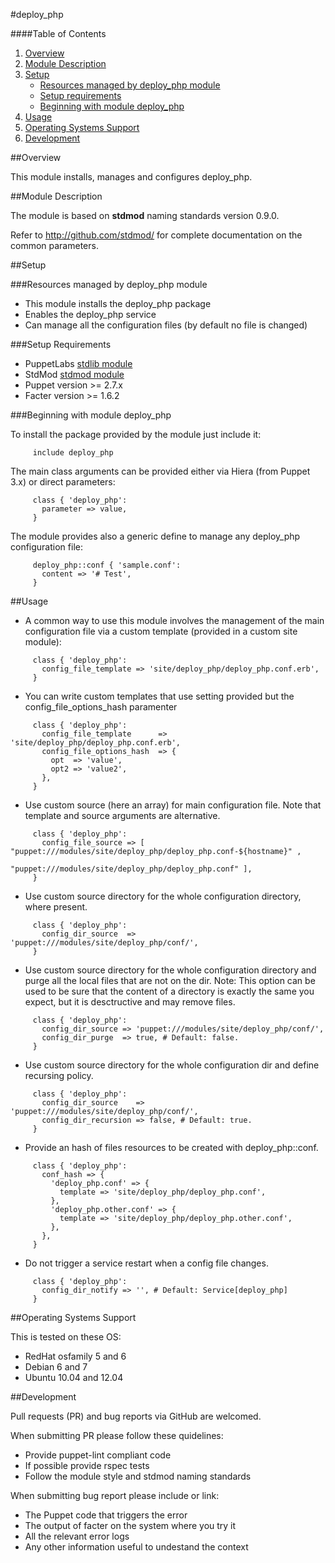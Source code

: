 #deploy_php

####Table of Contents

1. [Overview](#overview)
2. [Module Description](#module-description)
3. [Setup](#setup)
    * [Resources managed by deploy_php module](#resources-managed-by-deploy_php-module)
    * [Setup requirements](#setup-requirements)
    * [Beginning with module deploy_php](#beginning-with-module-deploy_php)
4. [Usage](#usage)
5. [Operating Systems Support](#operating-systems-support)
6. [Development](#development)

##Overview

This module installs, manages and configures deploy_php.

##Module Description

The module is based on **stdmod** naming standards version 0.9.0.

Refer to http://github.com/stdmod/ for complete documentation on the common parameters.

##Setup

###Resources managed by deploy_php module
* This module installs the deploy_php package
* Enables the deploy_php service
* Can manage all the configuration files (by default no file is changed)

###Setup Requirements
* PuppetLabs [stdlib module](https://github.com/puppetlabs/puppetlabs-stdlib)
* StdMod [stdmod module](https://github.com/stdmod/stdmod)
* Puppet version >= 2.7.x
* Facter version >= 1.6.2

###Beginning with module deploy_php

To install the package provided by the module just include it:

```puppet
     include deploy_php
```

The main class arguments can be provided either via Hiera (from Puppet 3.x) or direct parameters:

```puppet
     class { 'deploy_php':
       parameter => value,
     }
```

The module provides also a generic define to manage any deploy_php configuration file:

```puppet
     deploy_php::conf { 'sample.conf':
       content => '# Test',
     }
```

##Usage

* A common way to use this module involves the management of the main configuration file via a custom template (provided in a custom site module):

```puppet
     class { 'deploy_php':
       config_file_template => 'site/deploy_php/deploy_php.conf.erb',
     }
```

* You can write custom templates that use setting provided but the config_file_options_hash paramenter

```puppet
     class { 'deploy_php':
       config_file_template      => 'site/deploy_php/deploy_php.conf.erb',
       config_file_options_hash  => {
         opt  => 'value',
         opt2 => 'value2',
       },
     }
```

* Use custom source (here an array) for main configuration file. Note that template and source arguments are alternative.

```puppet
     class { 'deploy_php':
       config_file_source => [ "puppet:///modules/site/deploy_php/deploy_php.conf-${hostname}" ,
                               "puppet:///modules/site/deploy_php/deploy_php.conf" ],
     }
```

* Use custom source directory for the whole configuration directory, where present.

```puppet
     class { 'deploy_php':
       config_dir_source  => 'puppet:///modules/site/deploy_php/conf/',
     }
```

* Use custom source directory for the whole configuration directory and purge all the local files that are not on the dir.
  Note: This option can be used to be sure that the content of a directory is exactly the same you expect, but it is desctructive and may remove files.

```puppet
     class { 'deploy_php':
       config_dir_source => 'puppet:///modules/site/deploy_php/conf/',
       config_dir_purge  => true, # Default: false.
     }
```

* Use custom source directory for the whole configuration dir and define recursing policy.

```puppet
     class { 'deploy_php':
       config_dir_source    => 'puppet:///modules/site/deploy_php/conf/',
       config_dir_recursion => false, # Default: true.
     }
```

* Provide an hash of files resources to be created with deploy_php::conf.

```puppet
     class { 'deploy_php':
       conf_hash => {
         'deploy_php.conf' => {
           template => 'site/deploy_php/deploy_php.conf',
         },
         'deploy_php.other.conf' => {
           template => 'site/deploy_php/deploy_php.other.conf',
         },
       },
     }
```

* Do not trigger a service restart when a config file changes.

```puppet
     class { 'deploy_php':
       config_dir_notify => '', # Default: Service[deploy_php]
     }
```

##Operating Systems Support

This is tested on these OS:
- RedHat osfamily 5 and 6
- Debian 6 and 7
- Ubuntu 10.04 and 12.04

##Development

Pull requests (PR) and bug reports via GitHub are welcomed.

When submitting PR please follow these quidelines:
- Provide puppet-lint compliant code
- If possible provide rspec tests
- Follow the module style and stdmod naming standards

When submitting bug report please include or link:
- The Puppet code that triggers the error
- The output of facter on the system where you try it
- All the relevant error logs
- Any other information useful to undestand the context

